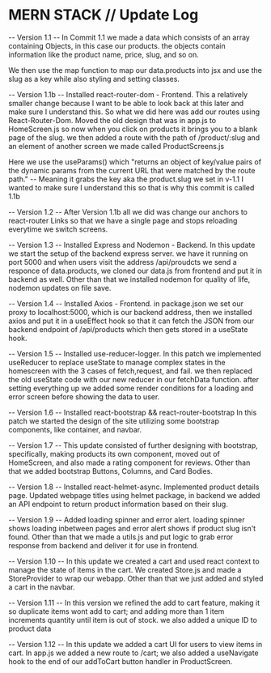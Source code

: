 # MERN STACK // Update Log

-- Version 1.1 --
In Commit 1.1 we made a data which consists of an array containing Objects, in this case our products. the objects contain information like the product name, price, slug, and so on.

We then use the map function to map our data.products into jsx and use the slug as a key while also styling and setting classes.

-- Version 1.1b --
Installed react-router-dom - Frontend.
This a relatively smaller change because I want to be able to look back at this later and make sure I understand this.
So what we did here was add our routes using React-Router-Dom. Moved the old design that was in app.js to HomeScreen.js so now when you click on products it brings you to a blank page of the slug. we then added a route with the path of /product/:slug and an element of another screen we made called ProductScreens.js

Here we use the useParams() which "returns an object of key/value pairs of the dynamic params from the current URL that were matched by the route path." -- Meaning it grabs the key aka the product.slug we set in v-1.1
I wanted to make sure I understand this so that is why this commit is called 1.1b

-- Version 1.2 --
After Version 1.1b all we did was change our anchors to react-router Links so that we have a single page and stops reloading everytime we switch screens.

-- Version 1.3 --
Installed Express and Nodemon - Backend.
In this update we start the setup of the backend express server. we have it running on port 5000 and when users visit the address
/api/proudcts we send a responce of data.products, we cloned our data.js from frontend and put it in backend as well. Other than that we installed nodemon for quality of life, nodemon updates on file save.

-- Version 1.4 --
Installed Axios - Frontend.
in package.json we set our proxy to localhost:5000, which is our backend address, then we installed axios and put it in a useEffect hook so that it can fetch the JSON from our backend endpoint of /api/products which then gets stored in a useState hook.

-- Version 1.5 --
Installed use-reducer-logger.
In this patch we implemented useReducer to replace useState to manage complex states in the homescreen with the 3 cases of fetch,request, and fail. we then replaced the old useState code with our new reducer in our fetchData function. after setting everything up we added some render conditions for a loading and error screen before showing the data to user.

-- Version 1.6 --
Installed react-bootstrap && react-router-bootstrap
In this patch we started the design of the site utilizing some bootstrap components, like container, and navbar.

-- Version 1.7 --
This update consisted of further designing with bootstrap, specifically, making products its own component, moved out of HomeScreen, and also made a rating component for reviews. Other than that we added bootstrap Buttons, Columns, and Card Bodies.

-- Version 1.8 --
Installed react-helmet-async.
Implemented product details page. Updated webpage titles using helmet package, in backend we added an API endpoint to return product information based on their slug.

-- Version 1.9 --
Added loading spinner and error alert. loading spinner shows loading inbetween pages and error alert shows if product slug isn't found. Other than that we made a utils.js and put logic to grab error response from backend and deliver it for use in frontend.

-- Version 1.10 --
In this update we created a cart and used react context to manage the state of items in the cart. We created Store.js and made a StoreProvider to wrap our webapp. Other than that we just added and styled a cart in the navbar.

-- Version 1.11 --
In this version we refined the add to cart feature, making it so duplicate items wont add to cart; and adding more than 1 item increments quantity until item is out of stock. we also added a unique ID to product data

-- Version 1.12 --
In this update we added a cart UI for users to view items in cart. In app.js we added a new route to /cart; we also added a useNavigate hook to the end of our addToCart button handler in ProductScreen.

